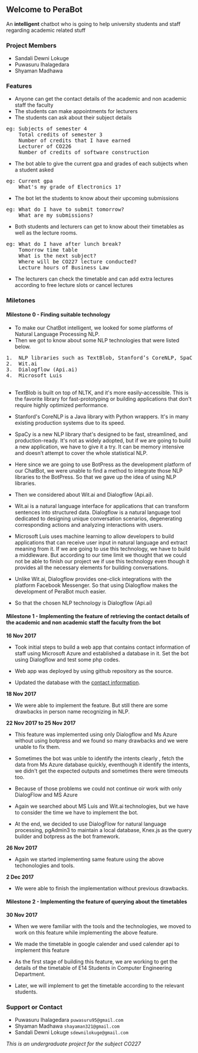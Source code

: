 ## Welcome to PeraBot

An **intelligent** chatbot who is going to help university students and staff regarding academic related stuff

### Project Members

- Sandali Dewni Lokuge
- Puwasuru Ihalagedara 
- Shyaman Madhawa

### Features

- Anyone can get the contact details of the academic and non academic staff the faculty
- The students can make appointments for lecturers
- The students can ask about their subject details

<pre>
eg: Subjects of semester 4
    Total credits of semester 3
    Number of credits that I have earned
    Lecturer of CO226
    Number of credits of software construction
</pre>
- The bot able to give the current gpa and grades of each subjects when a student asked
<pre>
eg: Current gpa 
    What's my grade of Electronics 1? 
</pre>

- The bot let the students to know about their upcoming submissions
<pre>
eg: What do I have to submit tomorrow? 
    What are my submissions?
</pre>
- Both students and lecturers can get to know about their timetables as well as the lecture rooms.
<pre>
eg: What do I have after lunch break? 
    Tomorrow time table 
    What is the next subject? 
    Where will be CO227 lecture conducted? 
    Lecture hours of Business Law 
</pre>
- The lecturers can check the timetable and can add extra lectures according to free lecture slots or cancel lectures

### Miletones
#### Milestone 0 - Finding suitable technology

- To make our ChatBot intelligent, we looked for some platforms of Natural Language Processing NLP. 
- Then we got to know about some NLP technologies that were listed below.
<pre>
1.	NLP libraries such as TextBlob, Stanford’s CoreNLP, SpaCy
2.	Wit.ai
3.	Dialogflow (Api.ai)
4.	Microsoft Luis

</pre>

- TextBlob is built on top of NLTK, and it's more easily-accessible. This is the favorite library for fast-prototyping or building applications that don't require highly optimized performance.  

- Stanford's CoreNLP is a Java library with Python wrappers. It's in many existing production systems due to its speed.

- SpaCy is a new NLP library that's designed to be fast, streamlined, and production-ready. It's not as widely adopted, but if we are going to build a new application, we have to give it a try. It can be memory intensive and doesn’t attempt to cover the whole statistical NLP.

- Here since we are going to use BotPress as the development platform of our ChatBot, we were unable to find a method to integrate those NLP libraries to the BotPress. So that we gave up the idea of using NLP libraries.

- Then we considered about Wit.ai and Dialogflow (Api.ai).

- Wit.ai is a natural language interface for applications that can transform sentences into structured data. Dialogflow is a natural language tool dedicated to designing unique conversation scenarios, degenerating corresponding actions and analyzing interactions with users.

- Microsoft Luis uses machine learning to allow developers to build applications that can receive user input in natural language and extract meaning from it. If we are going to use this technology, we have to build a middleware. But according to our time limit we thought that we could not be able to finish our project we if use this technology even though it provides all the necessary elements for building conversations.

- Unlike Wit.ai, Dialogflow provides one-click integrations with the platform Facebook Messenger. So that using Dialogflow makes the development of PeraBot much easier. 

- So that the chosen NLP technology is Dialogflow (Api.ai)

#### Milestone 1 - Implementing the feature of retrieving the contact details of the academic and non academic staff the faculty from the bot

__16 Nov 2017__

-  Took initial steps to build a web app that contains contact information of staff using Microsoft Azure and established a database in it. Set the bot using Dialogflow and test some php codes.

- Web app was deployed by using github repository as the source.

- Updated the database with the [contact information](http://www.ce.pdn.ac.lk/staff.html#academic).

__18 Nov 2017__

- We were able to implement the feature. But still there are some drawbacks in person name recognizing in NLP.

__22 Nov 2017 to 25 Nov 2017__

- This feature was implemented using only Dialogflow and Ms Azure without using botpress and we found so many drawbacks and we were unable to fix them.

- Sometimes the bot was unble to identify the intents clearly , fetch the data from Ms Azure database quickly, eventhough it identify the intents, we didn't get the expected outputs and sometimes there were timeouts too. 

- Because of those problems we could not continue oir work with only DialogFlow and MS Azure

- Again we searched about MS Luis and Wit.ai technologies, but we have to consider the time we have to implement the bot.

- At the end, we decided to use DialogFlow for natural language processing, pgAdmin3 to maintain a local database, Knex.js as the query builder and botpress as the bot framework.

__26 Nov 2017__

- Again we started implementing same feature using the above techonologies and tools.

__2 Dec 2017__

- We were able to finish the implementation without previous drawbacks.

#### Milestone 2 - Implementing the feature of querying about the timetables

__30 Nov 2017__

- When we were familiar with the tools and the technologies, we moved to work on this feature while implementing the above feature.

- We made the timetable in google calender and used calender api to implement this feature

- As the first stage of building this feature, we are working to get the details of the timetable of E14 Students in Computer Engineering Department.

- Later, we will implement to get the timetable according to the relevant students. 


### Support or Contact

- Puwasuru Ihalagedara    `puwasuru95@gmail.com `
- Shyaman Madhawa         `shayaman321@gmail.com`
- Sandali Dewni Lokuge    `sdewnilokuge@gmail.com `

_This is an undergraduate project for the subject CO227_
